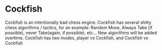 # Cockfish
Cockfish is an intentionally bad chess engine. Cockfish has several shitty chess algorithms / tactics, for an example: Random Move, Always Take (if possible), never Take(again, if possible), etc... New algorithms will be added overtime. Cockfish has two modes, player vs Cockfish, and Cockfish vs Cockfish 
